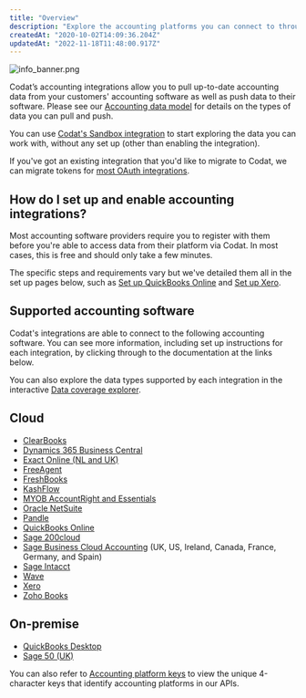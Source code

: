 ```yaml
---
title: "Overview"
description: "Explore the accounting platforms you can connect to through our Accounting API."
createdAt: "2020-10-02T14:09:36.204Z"
updatedAt: "2022-11-18T11:48:00.917Z"
---
```


<Head>
  <meta
    property="og:image"
    content="https://files.readme.io/2b27c1b-info_banner.png"
  />
</Head>

![](https://files.readme.io/2b27c1b-info_banner.png "info_banner.png")

Codat’s accounting integrations allow you to pull up-to-date accounting data from your customers' accounting software as well as push data to their software. Please see our [Accounting data model](/data-model/accounting/) for details on the types of data you can pull and push.

You can use [Codat's Sandbox integration](/integrations/accounting/sandbox) to start exploring the data you can work with, without any set up (other than enabling the integration).

If you've got an existing integration that you'd like to migrate to Codat, we can migrate tokens for [most OAuth integrations](/introduction/migration).

## How do I set up and enable accounting integrations?

Most accounting software providers require you to register with them before you're able to access data from their platform via Codat. In most cases, this is free and should only take a few minutes.

The specific steps and requirements vary but we've detailed them all in the set up pages below, such as [Set up QuickBooks Online](/accounting-quickbooksonline-setup) and [Set up Xero](/accounting-xero-setup).

## Supported accounting software

Codat's integrations are able to connect to the following accounting software. You can see more information, including set up instructions for each integration, by clicking through to the documentation at the links below.

You can also explore the data types supported by each integration in the interactive <a className="external" href="https://knowledge.codat.io/supported-features/accounting" target="_blank">Data coverage explorer</a>.

## Cloud

- [ClearBooks](/accounting-clearbooks)
- [Dynamics 365 Business Central](/accounting-dynamics365businesscentral)
- [Exact Online (NL and UK)](/accounting-exact)
- [FreeAgent](/accounting-freeagent)
- [FreshBooks](/accounting-freshbooks)
- [KashFlow](/accounting-kashflow)
- [MYOB AccountRight and Essentials](/accounting-myob)
- [Oracle NetSuite](/accounting-netsuite)
- [Pandle](/accounting-pandle)
- [QuickBooks Online](/accounting-quickbooksonline)
- [Sage 200cloud](/accounting-sage200)
- [Sage Business Cloud Accounting](/accounting-sagebusinesscloud) (UK, US, Ireland, Canada, France, Germany, and Spain)
- [Sage Intacct](/accounting-sage-intacct)
- [Wave](/accounting-wave)
- [Xero](/accounting-xero)
- [Zoho Books](/accounting-zohobooks)

## On-premise

- [QuickBooks Desktop](/accounting-quickbooksdesktop)
- [Sage 50 (UK)](/accounting-sage50)

You can also refer to [Accounting platform keys](/accounting-platform-keys) to view the unique 4-character keys that identify accounting platforms in our APIs.
